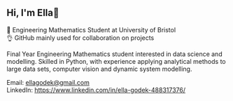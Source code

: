 ## Hi, I'm Ella👋

🧠 Engineering Mathematics Student at University of Bristol<br/>
👌 GitHub mainly used for collaboration on projects<br/>

Final Year Engineering Mathematics student interested in data science and modelling. Skilled in Python, with experience applying analytical methods to large data sets, computer vision and dynamic system modelling. 

Email: ellagodek@gmail.com<br/>
LinkedIn: https://www.linkedin.com/in/ella-godek-488317376/
